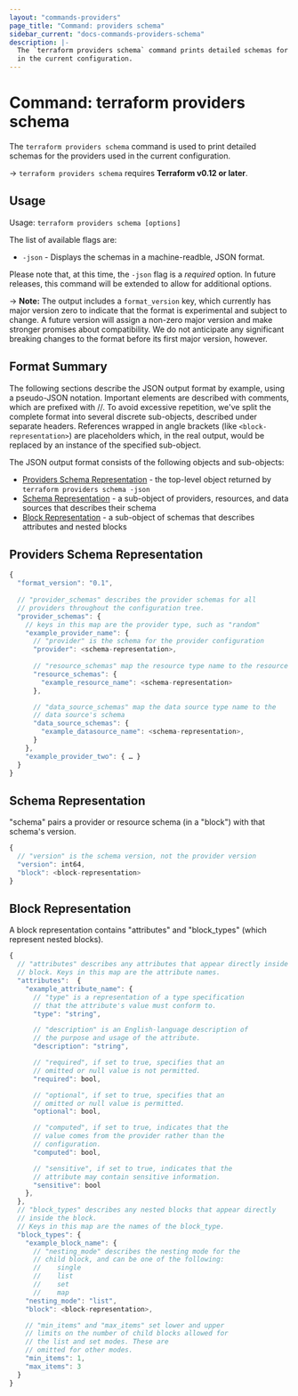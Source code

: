 ```yaml
---
layout: "commands-providers"
page_title: "Command: providers schema"
sidebar_current: "docs-commands-providers-schema"
description: |-
  The `terraform providers schema` command prints detailed schemas for the providers used
  in the current configuration.
---
```


# Command: terraform providers schema

The `terraform providers schema` command is used to print detailed schemas for the providers used in the current configuration.

-> `terraform providers schema` requires **Terraform v0.12 or later**.

## Usage

Usage: `terraform providers schema [options]`

The list of available flags are:

* `-json` - Displays the schemas in a machine-readble, JSON format.

Please note that, at this time, the `-json` flag is a _required_ option. In future releases, this command will be extended to allow for additional options. 

-> **Note:** The output includes a `format_version` key, which currently has major version zero to indicate that the format is experimental and subject to change. A future version will assign a non-zero major version and make stronger promises about compatibility. We do not anticipate any significant breaking changes to the format before its first major version, however.

## Format Summary

The following sections describe the JSON output format by example, using a pseudo-JSON notation.
Important elements are described with comments, which are prefixed with //.
To avoid excessive repetition, we've split the complete format into several discrete sub-objects, described under separate headers. References wrapped in angle brackets (like `<block-representation>`) are placeholders which, in the real output, would be replaced by an instance of the specified sub-object.

The JSON output format consists of the following objects and sub-objects:

- [Providers Schema Representation](#providers-schema-representation) - the top-level object returned by `terraform providers schema -json`
- [Schema Representation](#schema-representation) - a sub-object of providers, resources, and data sources that describes their schema
- [Block Representation](#block-representation) - a sub-object of schemas that describes attributes and nested blocks

## Providers Schema Representation  
```javascript
{
  "format_version": "0.1",
  
  // "provider_schemas" describes the provider schemas for all 
  // providers throughout the configuration tree. 
  "provider_schemas": {
    // keys in this map are the provider type, such as "random"
    "example_provider_name": {
      // "provider" is the schema for the provider configuration
      "provider": <schema-representation>,
    
      // "resource_schemas" map the resource type name to the resource's schema
      "resource_schemas": {
        "example_resource_name": <schema-representation>
      },

      // "data_source_schemas" map the data source type name to the
      // data source's schema
      "data_source_schemas": {
        "example_datasource_name": <schema-representation>,
      }
    },
    "example_provider_two": { … }
  }
}
```

## Schema Representation

"schema" pairs a provider or resource schema (in a "block") with that schema's version.

```javascript
{
  // "version" is the schema version, not the provider version
  "version": int64,
  "block": <block-representation>
}
```

## Block Representation
A block representation contains "attributes" and "block_types" (which represent nested blocks).

```javascript
{
  // "attributes" describes any attributes that appear directly inside the 
  // block. Keys in this map are the attribute names.
  "attributes":  {
    "example_attribute_name": {
      // "type" is a representation of a type specification
      // that the attribute's value must conform to.
      "type": "string",

      // "description" is an English-language description of 
      // the purpose and usage of the attribute.
      "description": "string",

      // "required", if set to true, specifies that an 
      // omitted or null value is not permitted.
      "required": bool,

      // "optional", if set to true, specifies that an 
      // omitted or null value is permitted.  
      "optional": bool,

      // "computed", if set to true, indicates that the 
      // value comes from the provider rather than the 
      // configuration.
      "computed": bool,

      // "sensitive", if set to true, indicates that the
      // attribute may contain sensitive information.
      "sensitive": bool
    },
  },
  // "block_types" describes any nested blocks that appear directly
  // inside the block.
  // Keys in this map are the names of the block_type.
  "block_types": { 
    "example_block_name": {	
      // "nesting_mode" describes the nesting mode for the 
      // child block, and can be one of the following:
      // 	single
      // 	list
      // 	set
      // 	map
    "nesting_mode": "list",
    "block": <block-representation>,

    // "min_items" and "max_items" set lower and upper 
    // limits on the number of child blocks allowed for 
    // the list and set modes. These are 
    // omitted for other modes. 
    "min_items": 1,
    "max_items": 3
  }
}
